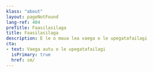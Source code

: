 ```yaml
---
klass: "about"
layout: pageNotFound
lang-ref: 404
preTitle: Faasilasilaga
title: Faasilasilaga
description: E le o maua lea vaega o le upegatafailagi
cta:
- text: Vaega autu o le upegatafailagi
  isPrimary: true
  href: sm/
---
```


